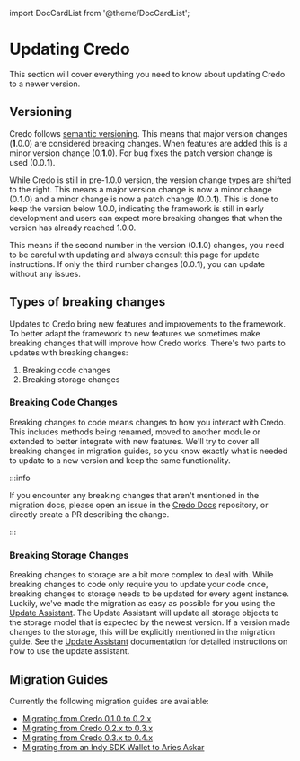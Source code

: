 import DocCardList from '@theme/DocCardList';

# Updating Credo

This section will cover everything you need to know about updating Credo to a newer version.

<DocCardList />

## Versioning

Credo follows [semantic versioning](https://semver.org/). This means that major version changes (**1**.0.0) are considered breaking changes. When features are added this is a minor version change (0.**1**.0). For bug fixes the patch version change is used (0.0.**1**).

While Credo is still in pre-1.0.0 version, the version change types are shifted to the right. This means a major version change is now a minor change (0.**1**.0) and a minor change is now a patch change (0.0.**1**). This is done to keep the version below 1.0.0, indicating the framework is still in early development and users can expect more breaking changes that when the version has already reached 1.0.0.

This means if the second number in the version (0.**1**.0) changes, you need to be careful with updating and always consult this page for update instructions. If only the third number changes (0.0.**1**), you can update without any issues.

## Types of breaking changes

Updates to Credo bring new features and improvements to the framework. To better adapt the framework to new features we sometimes make breaking changes that will improve how Credo works. There's two parts to updates with breaking changes:

1. Breaking code changes
2. Breaking storage changes

### Breaking Code Changes

Breaking changes to code means changes to how you interact with Credo. This includes methods being renamed, moved to another module or extended to better integrate with new features. We'll try to cover all breaking changes in migration guides, so you know exactly what is needed to update to a new version and keep the same functionality.

:::info

If you encounter any breaking changes that aren't mentioned in the migration docs, please open an issue in the [Credo Docs](https://github.com/hyperledger/aries-javascript-docs/issues) repository, or directly create a PR describing the change.

:::

### Breaking Storage Changes

Breaking changes to storage are a bit more complex to deal with. While breaking changes to code only require you to update your code once, breaking changes to storage needs to be updated for every agent instance. Luckily, we've made the migration as easy as possible for you using the [Update Assistant](./update-assistant.md). The Update Assistant will update all storage objects to the storage model that is expected by the newest version. If a version made changes to the storage, this will be explicitly mentioned in the migration guide. See the [Update Assistant](/guides/updating/update-assistant.md) documentation for detailed instructions on how to use the update assistant.

## Migration Guides

Currently the following migration guides are available:

- [Migrating from Credo 0.1.0 to 0.2.x](./versions/0.1-to-0.2.md)
- [Migrating from Credo 0.2.x to 0.3.x](./versions/0.2-to-0.3.md)
- [Migrating from Credo 0.3.x to 0.4.x](./versions/0.3-to-0.4.md)
- [Migrating from an Indy SDK Wallet to Aries Askar](./update-indy-sdk-to-askar.md)
